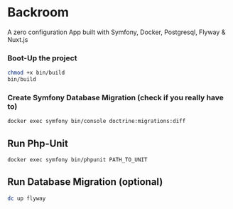 # Backroom
A zero configuration App built with Symfony, Docker, Postgresql, Flyway & Nuxt.js

### Boot-Up the project
```bash
chmod +x bin/build
bin/build
```

### Create Symfony Database Migration (check if you really have to)
```bash
docker exec symfony bin/console doctrine:migrations:diff
```

## Run Php-Unit
```bash
docker exec symfony bin/phpunit PATH_TO_UNIT
```

## Run Database Migration (optional)
```bash
dc up flyway
```


